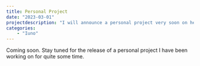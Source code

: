 ```yaml
---
title: Personal Project
date: "2023-03-01"
projectdescription: "I will announce a personal project very soon on here, hopefully. Stay tuned."
categories:
    - "Iuno"
---
```


Coming soon. Stay tuned for the release of a personal project I have been working on for quite some time.